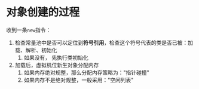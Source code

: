 # 对象创建的过程
收到一条`new`指令：
1. 检查常量池中是否可以定位到**符号引用**，检查这个符号代表的类是否已被：加载、解析、初始化
	1. 如果没有， 先执行类初始化
2. 加载后，虚拟机位新生对象分配内存 
	1. 如果内存绝对规整，那么分配内存策略为："指针碰撞"
	2. 如果内存不是绝对规整，一般采用："空闲列表"
